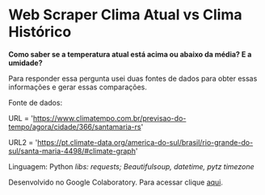 # Web Scraper Clima Atual vs Clima Histórico

**Como saber se a temperatura atual está acima ou abaixo da média? E a umidade?**

Para responder essa pergunta usei duas fontes de dados para obter essas informações e gerar essas comparações.

Fonte de dados:

URL = 'https://www.climatempo.com.br/previsao-do-tempo/agora/cidade/366/santamaria-rs'

URL2 = 'https://pt.climate-data.org/america-do-sul/brasil/rio-grande-do-sul/santa-maria-4498/#climate-graph'


Linguagem: Python
_libs: requests; Beautifulsoup, datetime, pytz timezone_

Desenvolvido no Google Colaboratory. Para acessar clique [aqui](https://github.com/ferkrum/web-scraper-clima-atual-vc-clima-historico/blob/main/Web_Scraper_Clima_Atual_vs_Clima_Hist%C3%B3rico.ipynb). 
